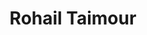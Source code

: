 ---
# Display name
title: "Rohail Taimour"

first_name: Rohail
last_name: Taimour

# Username (this should match the folder name and the name on publications)
authors:
- "rohail-taimour"

# Is this the primary user of the site?
superuser: true

# Role/position (e.g., Professor of Artificial Intelligence)
role: "Data Scientist & Professional Educator"

# Organizations/Affiliations
organizations:
- name: Sigma Graph Inc
  url: ""

# Short bio (displayed in user profile at end of posts)
bio: I'm a statistician turned data scientist, with a passion for software development, drumming and writing.

# List each interest with a dash
interests:
- Drumming and Music (in general)
- Productivity
- Bayesian Statistics
- Data analysis
- Software development in Python and R
- Machine learning

education:
  courses:
  - course: MSc in Statistics
    institution: KU Leuven
    year: 2016
  - course: BSc. (Hons) in Accounting and Finance
    institution: Lahore University of Management Sciences (LUMS)
    year: 2014

# Social/Academic Networking
# For available icons, see: https://wowchemy.com/docs/page-builder/#icons
#   For an email link, use "fas" icon pack, "envelope" icon, and a link in the
#   form "mailto:your-email@example.com" or "#contact" for contact widget.
social:
- icon: github
  icon_pack: fab
  link: https://github.com/roumail
- icon: linkedin-in
  icon_pack: fab
  link: https://www.linkedin.com/in/rohailtaimour/
- icon: envelope
  icon_pack: fas
  link: '#contact'  # For a direct email link, use "mailto:test@example.org".
# - icon: twitter
#   icon_pack: fab
#   link: https://twitter.com/USERNAME
# Link to a PDF of your resume/CV from the About widget.
# To enable, copy your resume/CV to `static/files/cv.pdf` and uncomment the lines below.
# - icon: cv
#   icon_pack: ai
#   link: files/cv.pdf

# Enter email to display Gravatar (if Gravatar enabled in Config)
email: ""

# Highlight the author in author lists? (true/false)
highlight_name: true

# Organizational groups that you belong to (for People widget)
#   Set this to `[]` or comment out if you are not using People widget.
# user_groups:
# - Group 1
# - Group 2
---
